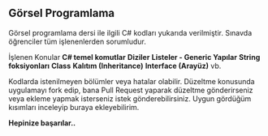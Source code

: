## Görsel Programlama

Görsel programlama dersi ile ilgili C# kodları yukarıda verilmiştir.
Sınavda öğrenciler tüm işlenenlerden sorumludur.

İşlenen Konular
**C# temel komutlar**
**Diziler**
**Listeler - Generic Yapılar**
**String foksiyonları**
**Class**
**Kalıtım (Inheritance)**
**Interface (Arayüz)**
vb.

Kodlarda istenilmeyen bölümler veya hatalar olabilir.
Düzeltme konusunda uygulamayı fork edip, bana Pull Request yaparak düzeltme gönderirseniz veya ekleme yapmak isterseniz istek gönderebilirsiniz.
Uygun gördüğüm kısımları inceleyip buraya ekleyebilirim.

**Hepinize başarılar..**

